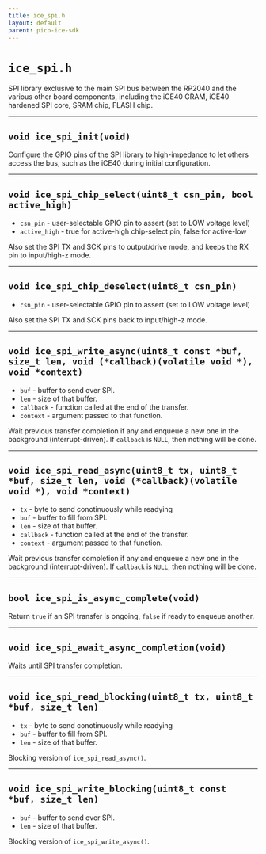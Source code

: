 ```yaml
---
title: ice_spi.h
layout: default
parent: pico-ice-sdk
---
```


# `ice_spi.h`

SPI library exclusive to the main SPI bus between the RP2040 and the various other board components,
including the iCE40 CRAM, iCE40 hardened SPI core, SRAM chip, FLASH chip.

---

## `void ice_spi_init(void)`

Configure the GPIO pins of the SPI library to high-impedance to let others access the bus,
such as the iCE40 during initial configuration.

---

## `void ice_spi_chip_select(uint8_t csn_pin, bool active_high)`

* `csn_pin` - user-selectable GPIO pin to assert (set to LOW voltage level)
* `active_high` - true for active-high chip-select pin, false for active-low

Also set the SPI TX and SCK pins to output/drive mode, and keeps the RX pin to input/high-z mode.

---

## `void ice_spi_chip_deselect(uint8_t csn_pin)`

* `csn_pin` - user-selectable GPIO pin to assert (set to LOW voltage level)

Also set the SPI TX and SCK pins back to input/high-z mode.

---

## `void ice_spi_write_async(uint8_t const *buf, size_t len, void (*callback)(volatile void *), void *context)`

* `buf` - buffer to send over SPI.
* `len` - size of that buffer.
* `callback` - function called at the end of the transfer.
* `context` - argument passed to that function.

Wait previous transfer completion if any and enqueue a new one in the background (interrupt-driven).
If `callback` is `NULL`, then nothing will be done.

---

## `void ice_spi_read_async(uint8_t tx, uint8_t *buf, size_t len, void (*callback)(volatile void *), void *context)`

* `tx` - byte to send conotinuously while readying
* `buf` - buffer to fill from SPI.
* `len` - size of that buffer.
* `callback` - function called at the end of the transfer.
* `context` - argument passed to that function.

Wait previous transfer completion if any and enqueue a new one in the background (interrupt-driven).
If `callback` is `NULL`, then nothing will be done.

---

## `bool ice_spi_is_async_complete(void)`

Return `true` if an SPI transfer is ongoing, `false` if ready to enqueue another.

---

## `void ice_spi_await_async_completion(void)`

Waits until SPI transfer completion.

---

## `void ice_spi_read_blocking(uint8_t tx, uint8_t *buf, size_t len)`

* `tx` - byte to send conotinuously while readying
* `buf` - buffer to fill from SPI.
* `len` - size of that buffer.

Blocking version of `ice_spi_read_async()`.

---

## `void ice_spi_write_blocking(uint8_t const *buf, size_t len)`

* `buf` - buffer to send over SPI.
* `len` - size of that buffer.

Blocking version of `ice_spi_write_async()`.
